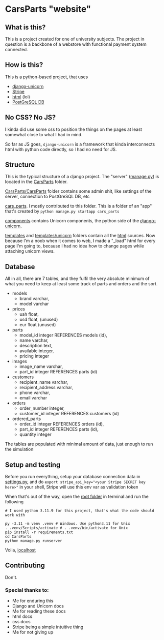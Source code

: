 # CarsParts "website"

## What is this?
This is a project created for one of university subjects. 
The project in question is a backbone of a webstore with 
functional payment system connected.

## How is this?
This is a python-based project, that uses
* [django-unicorn]
* [Stripe]
* [html] (lol)
* [PostGreSQL DB](https://www.postgresql.org/)

## No CSS? No JS?
I kinda did use some css to position the things on the pages at 
least somewhat close to what I had in mind.

So far as JS goes, `django-unicorn` is a framework that kinda 
interconnects html with python code directly, so I had no need for JS.

## Structure
This is the typical structure of a django project.
The "server" ([manage.py]) is located in the [CarsParts] folder.

[CarsParts/CarsParts] folder contains some admin shit, like settings 
of the server, connection to PostGreSQL DB, etc

[cars_parts]. I mostly contributed to this folder. 
This is a folder of an "app" that's created by `python manage.py startapp cars_parts`

[components] contains Unicorn components, the python side of the 
[django-unicorn].

[templates] and [templates/unicorn] folders contain all the [html] sources.
Now because I'm a noob when it comes to web, I made a "_load" html for
every page I'm going to, because I had no idea how to change pages while 
attaching unicorn views.

## Database
All in all, there are 7 tables, and they fulfil the very absolute minimum
of what you need to keep at least some track of parts and orders and the sort.

* models
  * brand varchar,
  * model varchar
* prices
  * uah float,
  * usd float, (unused)
  * eur float (unused)
* parts
  * model_id integer REFERENCES models (id),
  * name varchar,
  * description text,
  * available integer,
  * pricing integer
* images
  * image_name varchar,
  * part_id integer REFERENCES parts (id)
* customers
  * recipient_name varchar,
  * recipient_address varchar,
  * phone varchar,
  * email varchar
* orders
  * order_number integer,
  * customer_id integer REFERENCES customers (id)
* ordered_parts
  * order_id integer REFERENCES orders (id),
  * part_id integer REFERENCES parts (id),
  * quantity integer

The tables are populated with minimal amount of data, just enough to
run the simulation

## Setup and testing
Before you run everything, setup your database connection data in 
[settings.py], and do `export stripe_api_key="<your Stripe SECRET key here>"`
in your shell, Stripe will use this env var as validation token

When that's out of the way, open the [root folder] in terminal and run the
following
```shell
# I used python 3.11.9 for this project, that's what the code should work with

py -3.11 -m venv .venv # Windows. Use python3.11 for Unix
. .venv/Scripts/activate # . .venv/bin/activate for Unix
pip install -r requirements.txt
cd CarsParts
python manage.py runserver
```
Voila, [localhost]

## Contributing
Don't.

### Special thanks to:
* Me for enduring this
* Django and Unicorn docs
* Me for reading these docs
* html docs
* css docs
* Stripe being a simple intuitive thing
* Me for not giving up

[root folder]: ./
[localhost]: http://127.0.0.1:8000/
[Stripe]: https://docs.stripe.com/
[html]: https://en.wikipedia.org/wiki/HTML
[django-unicorn]: https://www.django-unicorn.com/
[CarsParts/CarsParts]: ./CarsParts/CarsParts
[CarsParts]: ./CarsParts
[cars_parts]: ./CarsParts/cars_parts
[components]: ./CarsParts/cars_parts/components
[templates]: ./CarsParts/cars_parts/templates
[templates/unicorn]: ./CarsParts/cars_parts/templates/unicorn
[manage.py]: ./CarsParts/manage.py
[settings.py]: ./CarsParts/CarsParts/settings.py